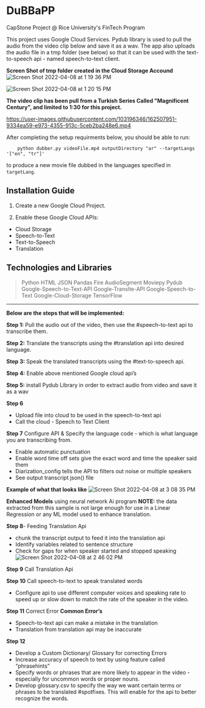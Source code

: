 # DuBBaPP
CapStone Project @ Rice University's FinTech Program

This project uses Google Cloud Services. Pydub library is used to pull the audio from the 
video clip below and save it as a wav. The app also uploads the audio file in a tmp folder (see below) so that it can be used with the text-to-speech api - named speech-to-text client. 

**Screen Shot of tmp folder created in the Cloud Storage Accound**
![Screen Shot 2022-04-08 at 1 19 36 PM](https://user-images.githubusercontent.com/103196346/162516521-ef77684e-b8f3-4f27-8ba5-91b57512e13a.png)

![Screen Shot 2022-04-08 at 1 20 15 PM](https://user-images.githubusercontent.com/103196346/162516562-099e3295-6d4b-4e36-8526-583cfc949e26.png)

**The video clip has been pull from a Turkish Series Called "Magnificent Century", and limited to 1:30 for this project.**  

https://user-images.githubusercontent.com/103196346/162507951-9334ea59-e973-4355-913c-5ceb2ba248e6.mp4


After completing the setup requirments below, you should be able to run:

        python dubber.py videoFile.mp4 outputDirectory "ar" --targetLangs '["en", "tr"]'

to produce a new movie file dubbed in the languages specified in `targetLang`. 


## Installation Guide

1. Create a new Google Cloud Project.

2. Enable these Google Cloud APIs:

- Cloud Storage
- Speech-to-Text
- Text-to-Speech
- Translation


## Technologies and Libraries

> Python
> HTML
> JSON
> Pandas
> Fire
> AudioSegment
> Moviepy
> Pydub
> Google-Speech-to-Text-API
> Google-Translte-API
> Google-Speech-to-Text
> Google-Cloud-Storage
> TensorFlow 

---

**Below are the steps that will be implemented:** 

**Step 1:** Pull the audio out of the video, then use the #speech-to-text api to transcribe them.  

**Step 2:** Translate the transcripts using the #translation api into desired language. 

**Step 3:** Speak the translated transcripts using the #text-to-speech api.  

**Step 4:** Enable above mentioned Google cloud api’s  

**Step 5:** install Pydub Library in order to extract audio from video and save it as a wav  

**Step 6**
- Upload file into cloud to be used in the speech-to-text api  
- Call the cloud - Speech to Text Client 

**Step 7** Configure API & Specify the language code - which is what language you are transcribing from.  
- Enable automatic punctuation 
- Enable word time off sets give the exact word and time the speaker said them 
- Diarization_config tells the API to filters out noise or multiple speakers  
- See output transcript json() file

**Example of what that looks like**
![Screen Shot 2022-04-08 at 3 08 35 PM](https://user-images.githubusercontent.com/103196346/162519496-d318e9a6-4c55-4e01-99ff-ec404e49b7a5.png)

**Enhanced Models** using neural network Ai program **NOTE:** the data extracted from this sample is not large enough for use in a Linear Regression or any ML model used to enhance translation.  

**Step 8**- Feeding Translation Api 
- chunk the transcript output to feed it into the translation api 
- Identify variables related to sentence structure  
- Check for gaps for when speaker started and stopped speaking  
![Screen Shot 2022-04-08 at 2 46 02 PM](https://user-images.githubusercontent.com/103196346/162516308-686f355a-45d1-46c9-92dd-0e30adc4af27.png)

**Step 9** Call Translation Api   


**Step 10** Call speech-to-text to speak translated words  
- Configure api to use different computer voices and speaking rate to speed up or slow down to match the rate of the speaker in the video.   

**Step 11** Correct Error 
**Common Error’s** 
- Speech-to-text api can make a mistake in the translation  
- Translation from translation api may be inaccurate  

**Step 12**
- Develop a Custom Dictionary/ Glossary for correcting Errors  
- Increase accuracy of speech to text by using feature called “phrasehints” 
- Specify words or phrases that are more likely to appear in the video - especially for uncommon words or proper nouns.  
- Develop glossary.csv to specify the way we want certain terms or phrases to be translated #spotfixes. This will enable for the api to better recognize the words.





